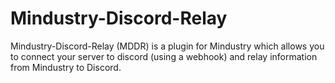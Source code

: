 # Mindustry-Discord-Relay
Mindustry-Discord-Relay (MDDR) is a plugin for Mindustry which allows you to connect your server to discord (using a webhook) and relay information from Mindustry to Discord.
